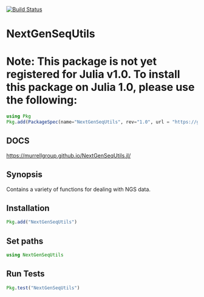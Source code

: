 [![Build Status](https://travis-ci.com/MurrellGroup/NextGenSeqUtils.jl.svg?branch=master)](https://travis-ci.com/MurrellGroup/NextGenSeqUtils.jl)

# NextGenSeqUtils

# Note: This package is not yet registered for Julia v1.0. To install this package on Julia 1.0, please use the following:
```julia 
using Pkg
Pkg.add(PackageSpec(name="NextGenSeqUtils", rev="1.0", url = "https://github.com/MurrellGroup/NextGenSeqUtils.jl.git"))
```

## DOCS
https://murrellgroup.github.io/NextGenSeqUtils.jl/

## Synopsis

Contains a variety of functions for dealing with NGS data.

## Installation
```julia
Pkg.add("NextGenSeqUtils")

```

## Set paths
```julia
using NextGenSeqUtils
```

## Run Tests
```julia
Pkg.test("NextGenSeqUtils")
```
